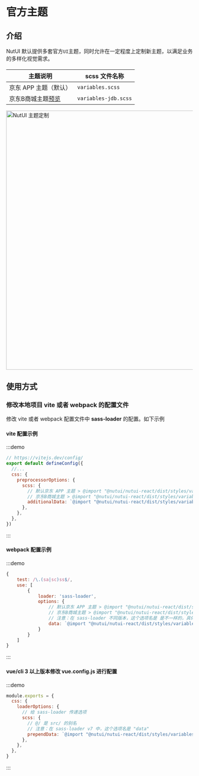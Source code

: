 # 官方主题

## 介绍

NutUI 默认提供多套官方`UI`主题，同时允许在一定程度上定制新主题，以满足业务的多样化视觉需求。

####

| 主题说明 | scss 文件名称 |
| --- | --- |
| 京东 APP 主题（默认） | `variables.scss` |
| 京东B商城主题<a target="_blank" href="https://nutui.jd.com/h5/vue/4x/?jdb#/zh-CN/component/button" >预览</a> | `variables-jdb.scss` |

<img src="https://img12.360buyimg.com/imagetools/jfs/t1/157759/16/13989/142151/6052efc7Ef8f4bff4/f3dd6422949ba4b7.jpg" width="700" alt="NutUI 主题定制"/>

## 使用方式

### 修改本地项目 vite 或者 webpack 的配置文件

修改 vite 或者 webpack 配置文件中 **sass-loader** 的配置。如下示例

#### vite 配置示例

:::demo

```javascript
// https://vitejs.dev/config/
export default defineConfig({
  //...
  css: {
    preprocessorOptions: {
      scss: {
        // 默认京东 APP 主题 > @import "@nutui/nutui-react/dist/styles/variables.scss";
        // 京东B商城主题 > @import "@nutui/nutui-react/dist/styles/variables-jdb.scss";
        additionalData: `@import "@nutui/nutui-react/dist/styles/variables.scss";`,
      },
    },
  },
})
```

:::

#### webpack 配置示例

:::demo

```javascript
{
    test: /\.(sa|sc)ss$/,
    use: [
        {
            loader: 'sass-loader',
            options: {
                // 默认京东 APP 主题 > @import "@nutui/nutui-react/dist/styles/variables.scss";
                // 京东B商城主题 > @import "@nutui/nutui-react/dist/styles/variables-jdb.scss";
                // 注意：在 sass-loader 不同版本，这个选项名是 是不一样的，具体可参考 sass-loader对应的版本文档
                data: `@import "@nutui/nutui-react/dist/styles/variables.scss";`,
            }
        }
    ]
}
```

:::

#### vue/cli 3 以上版本修改 **vue.config.js** 进行配置

:::demo

```javascript
module.exports = {
  css: {
    loaderOptions: {
      // 给 sass-loader 传递选项
      scss: {
        // @/ 是 src/ 的别名
        // 注意：在 sass-loader v7 中，这个选项名是 "data"
        prependData: `@import "@nutui/nutui-react/dist/styles/variables.scss";`,
      },
    },
  },
}
```

:::

